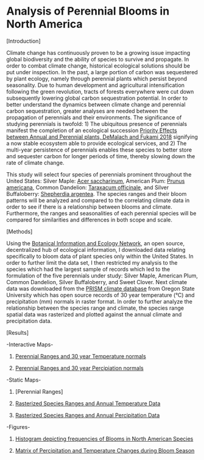 ﻿# Analysis of Perennial Blooms in North America

[Introduction]

Climate change has continuously proven to be a growing issue impacting global biodiversity and the ability of species to survive and propagate. In order to combat climate change, historical ecological solutions should be put under inspection. In the past, a large portion of carbon was sequestered by plant ecology, namely through perennial plants which persist beyond seasonality. Due to human development and agricultural intensification following the green revolution, tracts of forests everywhere were cut down subsequently lowering global carbon sequestration potential. In order to better understand the dynamics between climate change and perennial carbon sequestration, greater analyses are needed between the propagation of perennials and their environments. The significance of studying perennials is twofold: 1) The ubiquitous presence of perennials manifest the completion of an ecological succession [Priority Effects between Annual and Perennial plants, DeMalach and Fukami 2018](https://www.sciencedirect.com/science/article/pii/S0167880900002735) signifying a now stable ecosystem able to provide ecological services, and 2) The multi-year persistence of perennials enables these species to better store and sequester carbon for longer periods of time, thereby slowing down the rate of climate change.  

This study will select four species of perennials prominent throughout the United States: Silver Maple: [Acer saccharinum](https://plants.usda.gov/core/profile?symbol=acsa2), American Plum: [Prunus americana](https://plants.usda.gov/core/profile?symbol=pram), Common Dandelion: [Taraxacum officinale](https://plants.usda.gov/core/profile?symbol=taof), and Silver Buffaloberry: [Shepherdia argentea](https://plants.usda.gov/core/profile?symbol=shar). The species ranges and their bloom patterns will be analyzed and compared to the correlating climate data in order to see if there is a relationship between blooms and climate. Furthermore, the ranges and seasonalities of each perennial species will be compared for similarities and differences in both scope and scale.

[Methods]

Using the [Botanical Information and Ecology Network](http://bien.nceas.ucsb.edu/bien/), an open source, decentralized hub of ecological information, I downloaded data relating specifically to bloom data of plant species only within the United States. In order to further limit the data set, I then restricted my analysis to the species which had the largest sample of records which led to the formulation of the five perennials under study: Silver Maple, American Plum, Common Dandelion, Silver Buffaloberry, and Sweet Clover.  Next climate data was downloaded from the [PRISM climate database](http://www.prism.oregonstate.edu/) from Oregon State University which has open source records of 30 year temperature (°C) and precipitation (mm) normals in raster format. In order to further analyze the relationship between the species range and climate, the species range spatial data was rasterized and plotted against the annual climate and precipitation data. 


[Results]

-Interactive Maps-

1. [Perennial Ranges and 30 year Temperature normals](https://tommyhayashi.github.io/PerennialBlooms/SpeciesRangesand30yearTemperatureNormals.html)

2. [Perennial Ranges and 30 year Percipiation normals](https://tommyhayashi.github.io/PerennialBlooms/SpeciesRangesand30yearPercipitationnormals.html)

-Static Maps-

1. [Perennial Ranges]

2. [Rasterized Species Ranges and Annual Temperature Data](https://tommyhayashi.github.io/PerennialBlooms/RasterRangeTemperature30yearNormals.jpeg)

3. [Rasterized Species Ranges and Annual Percipitation Data](https://tommyhayashi.github.io/PerennialBlooms/RasterRangePrecipitation30yearNormals.jpeg)

-Figures-

1. [Histogram depicting frequencies of Blooms in North American Species](https://tommyhayashi.github.io/PerennialBlooms/BloomFrequency.jpeg)

2. [Matrix of Percipitation and Temperature Changes during Bloom Season](https://tommyhayashi.github.io/PerennialBlooms/BloomMonthsTemperaturePrecipitation30yearnormals.jpeg)

